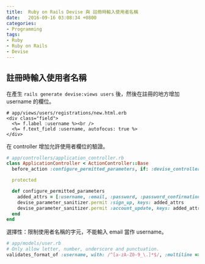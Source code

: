 ```yaml
---
title:  Ruby on Rails Devise 與 註冊時輸入使用者名稱
date:   2016-09-16 03:08:34 +0800
categories:
- Programming
tags:
- Ruby
- Ruby on Rails
- Devise
---
```


## 註冊時輸入使用者名稱

在產生 `rails generate devise:views users` 後，然後在註冊的地方增加 username 的欄位。

```erb
# app/views/users/registrations/new.html.erb
<div class="field">
  <%= f.label :username %><br />
  <%= f.text_field :username, autofocus: true %>
</div>
```

在 controller 增加允許使用者欄位的驗證。

```ruby
# app/controllers/application_controller.rb
class ApplicationController < ActionController::Base
  before_action :configure_permitted_parameters, if: :devise_controller?

  protected

  def configure_permitted_parameters
    added_attrs = [:username, :email, :password, :password_confirmation, :remember_me]
    devise_parameter_sanitizer.permit :sign_up, keys: added_attrs
    devise_parameter_sanitizer.permit :account_update, keys: added_attrs
  end
end
```

<!-- more -->

選擇性：限制使用者名稱的字元，不能輸入 email 當作 username。

```ruby
# app/models/user.rb
# Only allow letter, number, underscore and punctuation.
validates_format_of :username, with: /^[a-zA-Z0-9_\.]*$/, :multiline => true
```
